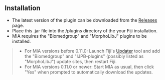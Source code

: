 Installation
------------
- The latest version of the plugin can be downloaded from the [Releases](https://github.com/SJCross/ModularImageAnalysis/releases) page.
- Place this .jar file into the /plugins directory of the your Fiji installation.
- MIA requires the "Biomedgroup" and "MorphoLibJ" plugins to be installed.
> - For MIA versions before 0.11.0: Launch Fiji's [Updater](https://imagej.net/Updater) tool and add the "Biomedgroup" and "IJPB-plugins" (possibly listed as "MorphoLibJ") update sites, then restart Fiji.
> - For MIA versions 0.11.0 or newer: Start MIA as usual, then click "Yes" when prompted to automatically download the updates.